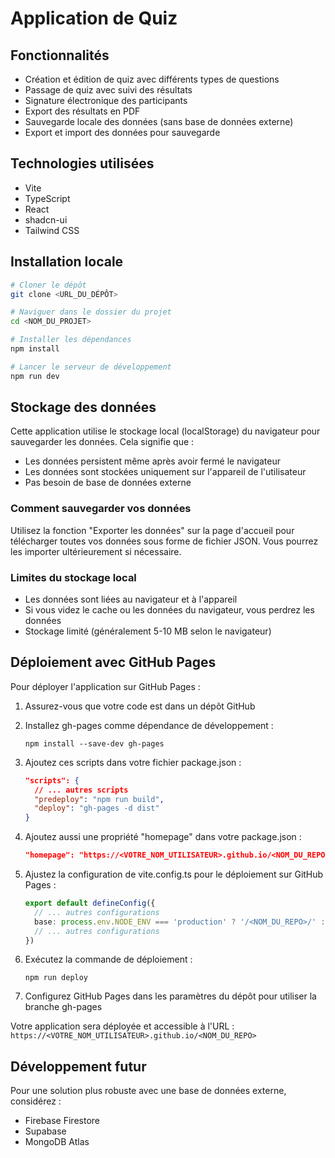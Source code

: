 
# Application de Quiz

## Fonctionnalités

- Création et édition de quiz avec différents types de questions
- Passage de quiz avec suivi des résultats
- Signature électronique des participants
- Export des résultats en PDF
- Sauvegarde locale des données (sans base de données externe)
- Export et import des données pour sauvegarde

## Technologies utilisées

- Vite
- TypeScript
- React
- shadcn-ui
- Tailwind CSS

## Installation locale

```sh
# Cloner le dépôt
git clone <URL_DU_DÉPÔT>

# Naviguer dans le dossier du projet
cd <NOM_DU_PROJET>

# Installer les dépendances
npm install

# Lancer le serveur de développement
npm run dev
```

## Stockage des données

Cette application utilise le stockage local (localStorage) du navigateur pour sauvegarder les données. Cela signifie que :

- Les données persistent même après avoir fermé le navigateur
- Les données sont stockées uniquement sur l'appareil de l'utilisateur
- Pas besoin de base de données externe

### Comment sauvegarder vos données

Utilisez la fonction "Exporter les données" sur la page d'accueil pour télécharger toutes vos données sous forme de fichier JSON. Vous pourrez les importer ultérieurement si nécessaire.

### Limites du stockage local

- Les données sont liées au navigateur et à l'appareil
- Si vous videz le cache ou les données du navigateur, vous perdrez les données
- Stockage limité (généralement 5-10 MB selon le navigateur)

## Déploiement avec GitHub Pages

Pour déployer l'application sur GitHub Pages :

1. Assurez-vous que votre code est dans un dépôt GitHub

2. Installez gh-pages comme dépendance de développement :
   ```
   npm install --save-dev gh-pages
   ```

3. Ajoutez ces scripts dans votre fichier package.json :
   ```json
   "scripts": {
     // ... autres scripts
     "predeploy": "npm run build",
     "deploy": "gh-pages -d dist"
   }
   ```

4. Ajoutez aussi une propriété "homepage" dans votre package.json :
   ```json
   "homepage": "https://<VOTRE_NOM_UTILISATEUR>.github.io/<NOM_DU_REPO>"
   ```

5. Ajustez la configuration de vite.config.ts pour le déploiement sur GitHub Pages :
   ```typescript
   export default defineConfig({
     // ... autres configurations
     base: process.env.NODE_ENV === 'production' ? '/<NOM_DU_REPO>/' : '/',
     // ... autres configurations
   })
   ```

6. Exécutez la commande de déploiement :
   ```
   npm run deploy
   ```

7. Configurez GitHub Pages dans les paramètres du dépôt pour utiliser la branche gh-pages

Votre application sera déployée et accessible à l'URL : 
`https://<VOTRE_NOM_UTILISATEUR>.github.io/<NOM_DU_REPO>`

## Développement futur

Pour une solution plus robuste avec une base de données externe, considérez :
- Firebase Firestore
- Supabase
- MongoDB Atlas
